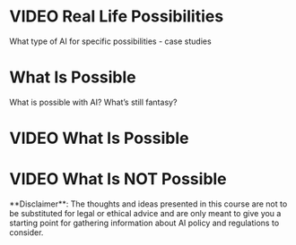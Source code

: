 


# VIDEO Real Life Possibilities

What type of AI for specific possibilities - case studies

# What Is Possible

What is possible with AI? What’s still fantasy?

<!-- ## Motivation -->


<!-- ## Target Audience   -->

<!-- The course is intended for ... -->

<!-- ## Curriculum   -->

<!-- The course covers... -->

# VIDEO What Is Possible

# VIDEO What Is NOT Possible

<div class = disclaimer>
 **Disclaimer**: The thoughts and ideas presented in this course are not to be substituted for legal or ethical advice and are only meant to give you a starting point for gathering information about AI policy and regulations to consider.
</div>
